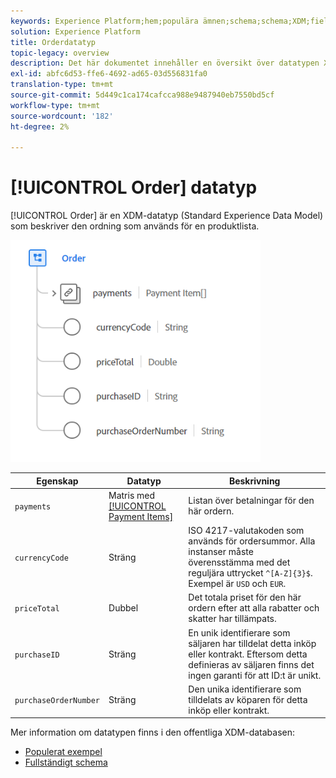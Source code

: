 ```yaml
---
keywords: Experience Platform;hem;populära ämnen;schema;schema;XDM;fields;schemas;scheman;ordning;datatyp;datatyp;datatyp;data type;
solution: Experience Platform
title: Orderdatatyp
topic-legacy: overview
description: Det här dokumentet innehåller en översikt över datatypen XDM (Order Experience Data Model).
exl-id: abfc6d53-ffe6-4692-ad65-03d556831fa0
translation-type: tm+mt
source-git-commit: 5d449c1ca174cafcca988e9487940eb7550bd5cf
workflow-type: tm+mt
source-wordcount: '182'
ht-degree: 2%

---
```


# [!UICONTROL Order] datatyp

[!UICONTROL Order] är en XDM-datatyp (Standard Experience Data Model) som beskriver den ordning som används för en produktlista.

<img src="../images/data-types/order.PNG" width="400" /><br />

| Egenskap | Datatyp | Beskrivning |
| --- | --- | --- |
| `payments` | Matris med [[!UICONTROL Payment Items]](./payment-item.md) | Listan över betalningar för den här ordern. |
| `currencyCode` | Sträng | ISO 4217-valutakoden som används för ordersummor. Alla instanser måste överensstämma med det reguljära uttrycket `^[A-Z]{3}$`. Exempel är `USD` och `EUR`. |
| `priceTotal` | Dubbel | Det totala priset för den här ordern efter att alla rabatter och skatter har tillämpats. |
| `purchaseID` | Sträng | En unik identifierare som säljaren har tilldelat detta inköp eller kontrakt. Eftersom detta definieras av säljaren finns det ingen garanti för att ID:t är unikt. |
| `purchaseOrderNumber` | Sträng | Den unika identifierare som tilldelats av köparen för detta inköp eller kontrakt. |

Mer information om datatypen finns i den offentliga XDM-databasen:

* [Populerat exempel](https://github.com/adobe/xdm/blob/master/components/datatypes/data/order.example.1.json)
* [Fullständigt schema](https://github.com/adobe/xdm/blob/master/components/datatypes/data/order.schema.json)
